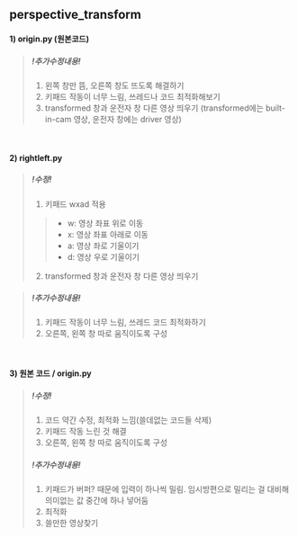## perspective_transform
#### 1) origin.py (원본코드)
>##### !추가수정내용!
>1) 왼쪽 창만 뜸, 오른쪽 창도 뜨도록 해결하기
>2) 키패드 작동이 너무 느림, 쓰레드나 코드 최적화해보기
>3) transformed 창과 운전자 창 다른 영상 띄우기 (transformed에는 built-in-cam 영상, 운전자 창에는 driver 영상)

<br/>

#### 2) rightleft.py
>##### !수정!
>1) 키패드 wxad 적용 <br>
>>- w: 영상 좌표 위로 이동 
>>- x: 영상 좌표 아래로 이동
>>- a: 영상 좌로 기울이기
>>- d: 영상 우로 기울이기
>2) transformed 창과 운전자 창 다른 영상 띄우기

>##### !추가수정내용!
>1) 키패드 작동이 너무 느림, 쓰레드 코드 최적화하기
>2) 오른쪽, 왼쪽 창 따로 움직이도록 구성

<br/>

#### 3) 원본 코드 / origin.py
>##### !수정!
>1) 코드 약간 수정, 최적화 느낌(쓸데없는 코드들 삭제)
>2) 키패드 작동 느린 것 해결
>3) 오른쪽, 왼쪽 창 따로 움직이도록 구성
>##### !추가수정내용!
>1) 키패드가 버퍼? 때문에 입력이 하나씩 밀림. 임시방편으로 밀리는 걸 대비해 의미없는 값 중간에 하나 넣어둠
>2) 최적화
>3) 쓸만한 영상찾기

